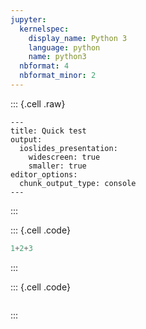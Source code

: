 ```yaml
---
jupyter:
  kernelspec:
    display_name: Python 3
    language: python
    name: python3
  nbformat: 4
  nbformat_minor: 2
---
```


::: {.cell .raw}
```{=ipynb}
---
title: Quick test
output:
  ioslides_presentation:
    widescreen: true
    smaller: true
editor_options:
  chunk_output_type: console
---
```
:::

::: {.cell .code}
``` python
1+2+3
```
:::

::: {.cell .code}
``` python
```
:::
